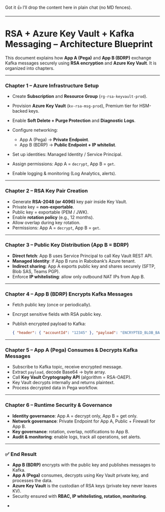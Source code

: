 Got it 👍 I’ll drop the content here in plain chat (no MD fences).

---

# RSA + Azure Key Vault + Kafka Messaging – Architecture Blueprint

This document explains how **App A (Pega)** and **App B (BDRP)** exchange Kafka messages securely using **RSA encryption** and **Azure Key Vault**. It is organized into chapters.

---

### Chapter 1 – Azure Infrastructure Setup

* Create **Subscription** and **Resource Group** (`rg-rsa-keyvault-prod`).
* Provision **Azure Key Vault** (`kv-rsa-msg-prod`), Premium tier for HSM-backed keys.
* Enable **Soft Delete + Purge Protection** and **Diagnostic Logs**.
* Configure networking:

  * App A (Pega) → **Private Endpoint**.
  * App B (BDRP) → **Public Endpoint + IP whitelist**.
* Set up identities: Managed Identity / Service Principal.
* Assign permissions: App A = `decrypt`, App B = `get`.
* Enable logging & monitoring (Log Analytics, alerts).

---

### Chapter 2 – RSA Key Pair Creation

* Generate **RSA-2048 (or 4096)** key pair inside Key Vault.
* Private key = **non-exportable**.
* Public key = exportable (PEM / JWK).
* Enable **rotation policy** (e.g., 12 months).
* Allow overlap during key rotation.
* Permissions: App A = `decrypt`, App B = `get`.

---

### Chapter 3 – Public Key Distribution (App B = BDRP)

* **Direct fetch**: App B uses Service Principal to call Key Vault REST API.
* **Managed Identity**: if App B runs in Rabobank’s Azure tenant.
* **Indirect sharing**: App A exports public key and shares securely (SFTP, Blob SAS, Teams PGP).
* Enforce **IP whitelisting**: allow only outbound NAT IPs from App B.

---

### Chapter 4 – App B (BDRP) Encrypts Kafka Messages

* Fetch public key (once or periodically).
* Encrypt sensitive fields with RSA public key.
* Publish encrypted payload to Kafka:

  ```json
  { "header": { "accountId": "12345" }, "payload": "ENCRYPTED_BLOB_BASE64" }
  ```

---

### Chapter 5 – App A (Pega) Consumes & Decrypts Kafka Messages

* Subscribe to Kafka topic, receive encrypted message.
* Extract `payload`, decode Base64 → byte array.
* Call **Key Vault Cryptography API** (algorithm = RSA-OAEP).
* Key Vault decrypts internally and returns plaintext.
* Process decrypted data in Pega workflow.

---

### Chapter 6 – Runtime Security & Governance

* **Identity governance**: App A = decrypt only, App B = get only.
* **Network governance**: Private Endpoint for App A, Public + Firewall for App B.
* **Key governance**: rotation, overlap, notifications to App B.
* **Audit & monitoring**: enable logs, track all operations, set alerts.

---

### ✅ End Result

* **App B (BDRP)** encrypts with the public key and publishes messages to Kafka.
* **App A (Pega)** consumes, decrypts using Key Vault private key, and processes the data.
* **Azure Key Vault** is the custodian of RSA keys (private key never leaves KV).
* Security ensured with **RBAC, IP whitelisting, rotation, monitoring**.

-
